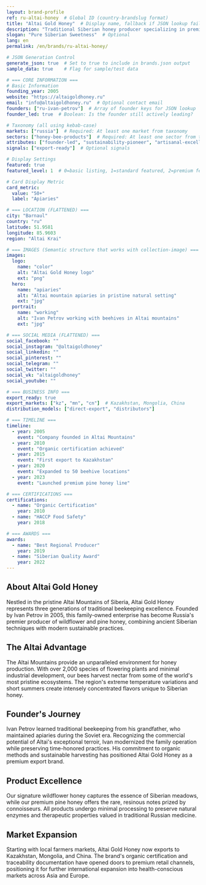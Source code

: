 ```yaml
---
layout: brand-profile
ref: ru-altai-honey  # Global ID (country-brandslug format)
title: "Altai Gold Honey"  # Display name, fallback if JSON lookup fails
description: "Traditional Siberian honey producer specializing in premium wildflower and pine honey from the pristine Altai Mountains of Russia."
slogan: "Pure Siberian Sweetness"  # Optional
lang: en
permalink: /en/brands/ru-altai-honey/

# JSON Generation Control
generate_json: true  # Set to true to include in brands.json output
sample_data: true    # Flag for sample/test data

# === CORE INFORMATION ===
# Basic Information
founding_year: 2005
website: "https://altaigoldhoney.ru"
email: "info@altaigoldhoney.ru"  # Optional contact email
founders: ["ru-ivan-petrov"]  # Array of founder keys for JSON lookup
founder_led: true  # Boolean: Is the founder still actively leading?

# Taxonomy (all using kebab-case)
markets: ["russia"]  # Required: At least one market from taxonomy
sectors: ["honey-bee-products"]  # Required: At least one sector from taxonomy
attributes: ["founder-led", "sustainability-pioneer", "artisanal-excellence"]  # Optional attributes
signals: ["export-ready"]  # Optional signals

# Display Settings
featured: true
featured_level: 1  # 0=basic listing, 1=standard featured, 2=premium featured

# Card Display Metric
card_metric:
  value: "50+"
  label: "Apiaries"

# === LOCATION (FLATTENED) ===
city: "Barnaul"
country: "ru"
latitude: 51.9581
longitude: 85.9603
region: "Altai Krai"

# === IMAGES (Semantic structure that works with collection-image) ===
images:
  logo:
    name: "color"
    alt: "Altai Gold Honey logo"
    ext: "png"
  hero:
    name: "apiaries"
    alt: "Altai mountain apiaries in pristine natural setting"
    ext: "jpg"
  portrait:
    name: "working"
    alt: "Ivan Petrov working with beehives in Altai mountains"
    ext: "jpg"

# === SOCIAL MEDIA (FLATTENED) ===
social_facebook: ""
social_instagram: "@altaigoldhoney"
social_linkedin: ""
social_pinterest: ""
social_telegram: ""
social_twitter: ""
social_vk: "altaigoldhoney"
social_youtube: ""

# === BUSINESS INFO ===
export_ready: true
export_markets: ["kz", "mn", "cn"]  # Kazakhstan, Mongolia, China
distribution_models: ["direct-export", "distributors"]

# === TIMELINE ===
timeline:
  - year: 2005
    event: "Company founded in Altai Mountains"
  - year: 2010
    event: "Organic certification achieved"
  - year: 2015
    event: "First export to Kazakhstan"
  - year: 2020
    event: "Expanded to 50 beehive locations"
  - year: 2023
    event: "Launched premium pine honey line"

# === CERTIFICATIONS ===
certifications:
  - name: "Organic Certification"
    year: 2010
  - name: "HACCP Food Safety"
    year: 2018

# === AWARDS ===
awards:
  - name: "Best Regional Producer"
    year: 2019
  - name: "Siberian Quality Award"
    year: 2022
---
```


## About Altai Gold Honey

Nestled in the pristine Altai Mountains of Siberia, Altai Gold Honey represents three generations of traditional beekeeping excellence. Founded by Ivan Petrov in 2005, this family-owned enterprise has become Russia's premier producer of wildflower and pine honey, combining ancient Siberian techniques with modern sustainable practices.

## The Altai Advantage

The Altai Mountains provide an unparalleled environment for honey production. With over 2,000 species of flowering plants and minimal industrial development, our bees harvest nectar from some of the world's most pristine ecosystems. The region's extreme temperature variations and short summers create intensely concentrated flavors unique to Siberian honey.

## Founder's Journey

Ivan Petrov learned traditional beekeeping from his grandfather, who maintained apiaries during the Soviet era. Recognizing the commercial potential of Altai's exceptional terroir, Ivan modernized the family operation while preserving time-honored practices. His commitment to organic methods and sustainable harvesting has positioned Altai Gold Honey as a premium export brand.

## Product Excellence

Our signature wildflower honey captures the essence of Siberian meadows, while our premium pine honey offers the rare, resinous notes prized by connoisseurs. All products undergo minimal processing to preserve natural enzymes and therapeutic properties valued in traditional Russian medicine.

## Market Expansion

Starting with local farmers markets, Altai Gold Honey now exports to Kazakhstan, Mongolia, and China. The brand's organic certification and traceability documentation have opened doors to premium retail channels, positioning it for further international expansion into health-conscious markets across Asia and Europe.
